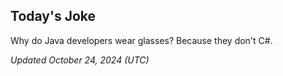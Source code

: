 ## Today's Joke
Why do Java developers wear glasses? Because they don't C#.

*Updated October 24, 2024 (UTC)*
